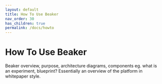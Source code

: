 ```yaml
---
layout: default
title: How To Use Beaker
nav_order: 30
has_children: true
permalink: /docs/howto
---
```


# How To Use Beaker

Beaker overview, purpose, architecture diagrams, components eg. what is an experiment, blueprint? Essentially an overview of the platform in whitepaper style.
